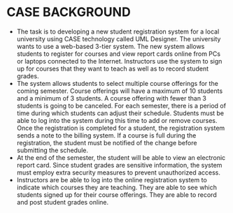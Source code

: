 # CASE BACKGROUND
- The task is to developing a new student registration system for a local university using CASE technology called UML Designer. The university wants to use a web-based 3-tier system. The new system allows students to register for courses and view report cards online from PCs or laptops connected to the Internet. Instructors use the system to sign up for courses that they want to teach as well as to record student grades.
- The system allows students to select multiple course offerings for the coming semester.  Course offerings will have a maximum of 10 students and a minimum of 3 students.  A course offering with fewer than 3 students is going to be canceled.  For each semester, there is a period of time during which students can adjust their schedule.  Students must be able to log into the system during this time to add or remove courses.  Once the registration is completed for a student, the registration system sends a note to the billing system.  If a course is full during the registration, the student must be notified of the change before submitting the schedule.
- At the end of the semester, the student will be able to view an electronic report card. Since student grades are sensitive information, the system must employ extra security measures to prevent unauthorized access.
- Instructors are be able to log into the online registration system to indicate which courses they are teaching. They are able to see which students signed up for their course offerings. They are able to record and post student grades online.

